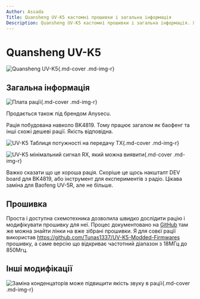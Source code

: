 ```yaml
---
Author: Assada
Title: Quansheng UV-K5 кастомні прошивки і загальна інформація
Description: Quansheng UV-K5 кастомні прошивки і загальна інформація. Як прошити рацію Quansheng UV-K5. Розблокування частот Quansheng UV-K5. Anysecu UV-K5.
---
```


# Quansheng UV-K5

![Quansheng UV-K5](https://assada.dead.guru/storage/images/d_s_c00782._j_p_g){.md-cover .md-img-r}

## Загальна інформація

![Плата рації](https://assada.dead.guru/storage/images/q_s__u_v__k5_export.jpg){.md-cover .md-img-r}

Продається також під брендом Anysecu.

Рація побудована навколо BK4819. Тому працює загалом як баофенг та інші схожі дешеві рації. Якість відповідна.

![UV-K5 Таблиця потужності на передачу TX](https://assada.dead.guru/storage/images/photo_2023-06-26_04-23-42.jpg){.md-cover .md-img-r}

![UV-K5 мінімальний сигнал RX, який можна виявити](https://assada.dead.guru/storage/images/photo_2023-07-05_16-10-34.jpg){.md-cover .md-img-r}

Важко сказати що це хороша рація. Скоріше це щось накшталт DEV board для BK4819, або інструмент для експериментів з радіо. Цікава заміна для Baofeng UV-5R, але не більше.

## Прошивка

Проста і доступна схемотехника дозволила швидко дослідити рацію і модифікувати прошивку для неї. Процес документовано на [GitHub](https://github.com/amnemonic/Quansheng_UV-K5_Firmware) там же можна знайти лінки на вже зібрані прошивки. Я для совєї рації використав https://github.com/Tunas1337/UV-K5-Modded-Firmwares прошивку, а саме версію що відкриває частотний діапазон з 18МГц до 850Мгц.


## Інші модифікації

![Заміна конденцаторів може підвищити якість звуку в рації](https://assada.dead.guru/storage/images/photo_2023-07-03_09-17-53.jpg){.md-cover .md-img-r}